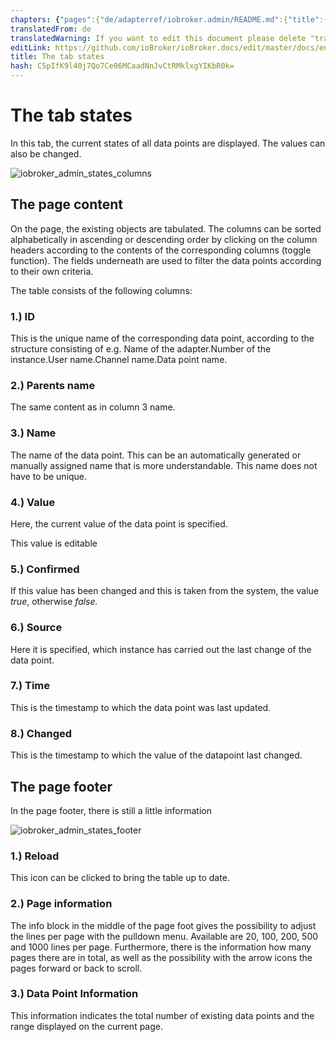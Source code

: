 ```yaml
---
chapters: {"pages":{"de/adapterref/iobroker.admin/README.md":{"title":{"de":"no title"},"content":"de/adapterref/iobroker.admin/README.md"},"de/adapterref/iobroker.admin/admin/tab-adapters.md":{"title":{"de":"Der Reiter Adapter"},"content":"de/adapterref/iobroker.admin/admin/tab-adapters.md"},"de/adapterref/iobroker.admin/admin/tab-instances.md":{"title":{"de":"Der Reiter Instanzen"},"content":"de/adapterref/iobroker.admin/admin/tab-instances.md"},"de/adapterref/iobroker.admin/admin/tab-objects.md":{"title":{"de":"Der Reiter Objekte"},"content":"de/adapterref/iobroker.admin/admin/tab-objects.md"},"de/adapterref/iobroker.admin/admin/tab-states.md":{"title":{"de":"Der Reiter Zustände"},"content":"de/adapterref/iobroker.admin/admin/tab-states.md"},"de/adapterref/iobroker.admin/admin/tab-groups.md":{"title":{"de":"Der Reiter Gruppen"},"content":"de/adapterref/iobroker.admin/admin/tab-groups.md"},"de/adapterref/iobroker.admin/admin/tab-users.md":{"title":{"de":"Der Reiter Benutzer"},"content":"de/adapterref/iobroker.admin/admin/tab-users.md"},"de/adapterref/iobroker.admin/admin/tab-events.md":{"title":{"de":"Der Reiter Ereignisse"},"content":"de/adapterref/iobroker.admin/admin/tab-events.md"},"de/adapterref/iobroker.admin/admin/tab-hosts.md":{"title":{"de":"Der Reiter Hosts"},"content":"de/adapterref/iobroker.admin/admin/tab-hosts.md"},"de/adapterref/iobroker.admin/admin/tab-enums.md":{"title":{"de":"Der Reiter Aufzählungen"},"content":"de/adapterref/iobroker.admin/admin/tab-enums.md"},"de/adapterref/iobroker.admin/admin/tab-log.md":{"title":{"de":"Der Reiter Log"},"content":"de/adapterref/iobroker.admin/admin/tab-log.md"},"de/adapterref/iobroker.admin/admin/tab-system.md":{"title":{"de":"Die Systemeinstellungen"},"content":"de/adapterref/iobroker.admin/admin/tab-system.md"}}}
translatedFrom: de
translatedWarning: If you want to edit this document please delete "translatedFrom" field, elsewise this document will be translated automatically again
editLink: https://github.com/ioBroker/ioBroker.docs/edit/master/docs/en/adapterref/iobroker.admin/admin/tab-states.md
title: The tab states
hash: C5pIfK9l40j7Qo7Ce06MCaadNnJvCtRMklxgYIKbR0k=
---
```

# The tab states
In this tab, the current states of all data points are displayed.
The values can also be changed.

![iobroker_admin_states_columns](../../../../de/adapterref/iobroker.admin/admin/img/tab-states_columns.jpg)

## The page content
On the page, the existing objects are tabulated.
The columns can be sorted alphabetically in ascending or descending order by clicking on the column headers according to the contents of the corresponding columns (toggle function).
The fields underneath are used to filter the data points according to their own criteria.

The table consists of the following columns:

### **1.) ID**
This is the unique name of the corresponding data point, according to the structure consisting of e.g. Name of the adapter.Number of the instance.User name.Channel name.Data point name.

### **2.) Parents name**
The same content as in column 3 name.

### **3.) Name**
The name of the data point. This can be an automatically generated or manually assigned name that is more understandable. This name does not have to be unique.

### **4.) Value**
Here, the current value of the data point is specified.

This value is editable

### **5.) Confirmed**
If this value has been changed and this is taken from the system, the value _true_, otherwise _false._

### **6.) Source**
Here it is specified, which instance has carried out the last change of the data point.

### **7.) Time**
This is the timestamp to which the data point was last updated.

### **8.) Changed**
This is the timestamp to which the value of the datapoint last changed.

## The page footer
In the page footer, there is still a little information

![iobroker_admin_states_footer](../../../../de/adapterref/iobroker.admin/admin/img/tab-states_footer.jpg)

### **1.) Reload**
This icon can be clicked to bring the table up to date.

### **2.) Page information**
The info block in the middle of the page foot gives the possibility to adjust the lines per page with the pulldown menu. Available are 20, 100, 200, 500 and 1000 lines per page.
Furthermore, there is the information how many pages there are in total, as well as the possibility with the arrow icons the pages forward or back to scroll.

### **3.) Data Point Information**
This information indicates the total number of existing data points and the range displayed on the current page.